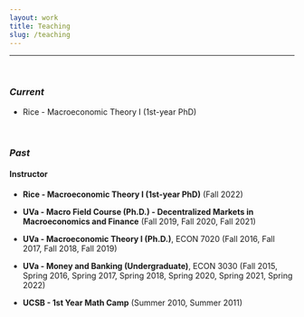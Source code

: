 ```yaml
---
layout: work
title: Teaching
slug: /teaching
---
```


---

<br />

### ***Current***
- Rice - Macroeconomic Theory I (1st-year PhD) 


<br />

### ***Past***
#### Instructor
- **Rice - Macroeconomic Theory I (1st-year PhD)** (Fall 2022)

- **UVa - Macro Field Course (Ph.D.) - Decentralized Markets in Macroeconomics and Finance** (Fall 2019, Fall 2020, Fall 2021)

- **UVa - Macroeconomic Theory I (Ph.D.)**, ECON 7020 (Fall 2016, Fall 2017, Fall 2018, Fall 2019)

- **UVa - Money and Banking (Undergraduate)**, ECON 3030 (Fall 2015, Spring 2016, Spring 2017, Spring 2018, Spring 2020, Spring 2021, Spring 2022)

- **UCSB - 1st Year Math Camp** (Summer 2010, Summer 2011)

<br />
